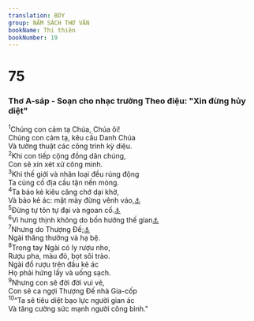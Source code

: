 ```yaml
---
translation: BDY
group: NĂM SÁCH THƠ VĂN
bookName: Thi thiên 
bookNumber: 19
---
```


<div class="title"><h1>75</h1><h3>Thơ A-sáp - Soạn cho nhạc trưởng Theo điệu: &#34;Xin đừng hủy diệt&#34;</h3></div>
<span class="verse thi_75_1"><sup>1</sup>Chúng con cảm tạ Chúa, Chúa ôi!<br/>Chúng con cảm tạ, kêu cầu Danh Chúa<br/>Và tường thuật các công trình kỳ diệu.<br/></span>
<span class="verse thi_75_2"><sup>2</sup>Khi con tiếp cộng đồng dân chúng,<br/>Con sẽ xin xét xử công minh.<br/></span>
<span class="verse thi_75_3"><sup>3</sup>Khi thế giới và nhân loại đều rúng động<br/>Ta củng cố địa cầu tận nền móng.<br/></span>
<span class="verse thi_75_4"><sup>4</sup>Ta bảo kẻ kiêu căng chớ dại khờ,<br/>Và bảo kẻ ác: mặt mày đừng vênh váo,<a href="#" data-toggle="tooltip" data-placement="bottom" title="Nt ngước sững lên">⚓</a><br/></span>
<span class="verse thi_75_5"><sup>5</sup>Đừng tự tôn tự đại và ngoan cố.<a href="#" data-toggle="tooltip" data-placement="bottom" title="Nt nói cách cứng cổ">⚓</a><br/></span>
<span class="verse thi_75_6"><sup>6</sup>Vì hưng thịnh không do bốn hướng thế gian<a href="#" data-toggle="tooltip" data-placement="bottom" title="Nt đông, tây, nam, bắc">⚓</a><br/></span>
<span class="verse thi_75_7"><sup>7</sup>Nhưng do Thượng Đế;<a href="#" data-toggle="tooltip" data-placement="bottom" title="Ctd nhưng do Thượng Đế là Đấng xét xử">⚓</a><br/>Ngài thăng thưởng và hạ bệ.<br/></span>
<span class="verse thi_75_8"><sup>8</sup>Trong tay Ngài có ly rượu nho,<br/>Rượu pha, màu đỏ, bọt sôi trào.<br/>Ngài đổ rượu trên đầu kẻ ác<br/>Họ phải hứng lấy và uống sạch.<br/></span>
<span class="verse thi_75_9"><sup>9</sup>Nhưng con sẽ đời đời vui vẻ,<br/>Con sẽ ca ngợi Thượng Đế nhà Gia-cốp<br/></span>
<span class="verse thi_75_10"><sup>10</sup>“Ta sẽ tiêu diệt bạo lực người gian ác<br/>Và tăng cường sức mạnh người công bình.&#34;</span>
